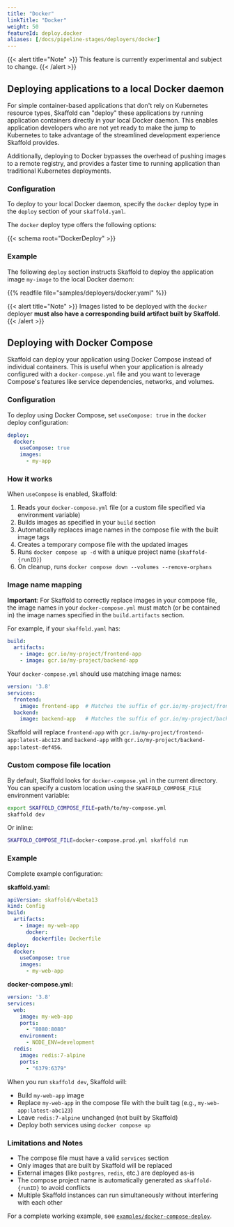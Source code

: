 ```yaml
---
title: "Docker"
linkTitle: "Docker"
weight: 50
featureId: deploy.docker
aliases: [/docs/pipeline-stages/deployers/docker]
---
```


{{< alert title="Note" >}}
This feature is currently experimental and subject to change.
{{< /alert >}}

## Deploying applications to a local Docker daemon

For simple container-based applications that don't rely on
Kubernetes resource types, Skaffold can "deploy" these applications
by running application containers directly in your local Docker daemon.
This enables application developers who are not yet ready to make the jump
to Kubernetes to take advantage of the streamlined development experience
Skaffold provides.

Additionally, deploying to Docker bypasses the overhead of pushing
images to a remote registry, and provides a faster time to running
application than traditional Kubernetes deployments.

### Configuration

To deploy to your local Docker daemon, specify the `docker` deploy type
in the `deploy` section of your `skaffold.yaml`.

The `docker` deploy type offers the following options:

{{< schema root="DockerDeploy" >}}

### Example

The following `deploy` section instructs Skaffold to deploy
the application image `my-image` to the local Docker daemon:

{{% readfile file="samples/deployers/docker.yaml" %}}

{{< alert title="Note" >}}
Images listed to be deployed with the `docker` deployer **must also have a corresponding build artifact built by Skaffold.**
{{< /alert >}}

## Deploying with Docker Compose

Skaffold can deploy your application using Docker Compose instead of individual containers.
This is useful when your application is already configured with a `docker-compose.yml` file
and you want to leverage Compose's features like service dependencies, networks, and volumes.

### Configuration

To deploy using Docker Compose, set `useCompose: true` in the `docker` deploy configuration:

```yaml
deploy:
  docker:
    useCompose: true
    images:
      - my-app
```

### How it works

When `useCompose` is enabled, Skaffold:

1. Reads your `docker-compose.yml` file (or a custom file specified via environment variable)
2. Builds images as specified in your `build` section
3. Automatically replaces image names in the compose file with the built image tags
4. Creates a temporary compose file with the updated images
5. Runs `docker compose up -d` with a unique project name (`skaffold-{runID}`)
6. On cleanup, runs `docker compose down --volumes --remove-orphans`

### Image name mapping

**Important**: For Skaffold to correctly replace images in your compose file, the image names
in your `docker-compose.yml` must match (or be contained in) the image names specified in
the `build.artifacts` section.

For example, if your `skaffold.yaml` has:

```yaml
build:
  artifacts:
    - image: gcr.io/my-project/frontend-app
    - image: gcr.io/my-project/backend-app
```

Your `docker-compose.yml` should use matching image names:

```yaml
version: '3.8'
services:
  frontend:
    image: frontend-app  # Matches the suffix of gcr.io/my-project/frontend-app
  backend:
    image: backend-app   # Matches the suffix of gcr.io/my-project/backend-app
```

Skaffold will replace `frontend-app` with `gcr.io/my-project/frontend-app:latest-abc123`
and `backend-app` with `gcr.io/my-project/backend-app:latest-def456`.

### Custom compose file location

By default, Skaffold looks for `docker-compose.yml` in the current directory.
You can specify a custom location using the `SKAFFOLD_COMPOSE_FILE` environment variable:

```bash
export SKAFFOLD_COMPOSE_FILE=path/to/my-compose.yml
skaffold dev
```

Or inline:

```bash
SKAFFOLD_COMPOSE_FILE=docker-compose.prod.yml skaffold run
```

### Example

Complete example configuration:

**skaffold.yaml:**
```yaml
apiVersion: skaffold/v4beta13
kind: Config
build:
  artifacts:
    - image: my-web-app
      docker:
        dockerfile: Dockerfile
deploy:
  docker:
    useCompose: true
    images:
      - my-web-app
```

**docker-compose.yml:**
```yaml
version: '3.8'
services:
  web:
    image: my-web-app
    ports:
      - "8080:8080"
    environment:
      - NODE_ENV=development
  redis:
    image: redis:7-alpine
    ports:
      - "6379:6379"
```

When you run `skaffold dev`, Skaffold will:
- Build `my-web-app` image
- Replace `my-web-app` in the compose file with the built tag (e.g., `my-web-app:latest-abc123`)
- Leave `redis:7-alpine` unchanged (not built by Skaffold)
- Deploy both services using `docker compose up`

### Limitations and Notes

- The compose file must have a valid `services` section
- Only images that are built by Skaffold will be replaced
- External images (like `postgres`, `redis`, etc.) are deployed as-is
- The compose project name is automatically generated as `skaffold-{runID}` to avoid conflicts
- Multiple Skaffold instances can run simultaneously without interfering with each other

For a complete working example, see [`examples/docker-compose-deploy`](https://github.com/GoogleContainerTools/skaffold/tree/main/examples/docker-compose-deploy).
